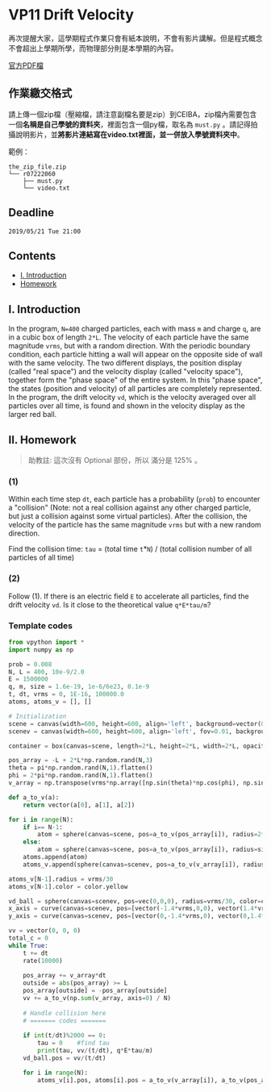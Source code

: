 # VP11 Drift Velocity

再次提醒大家，這學期程式作業只會有紙本說明，不會有影片講解。但是程式概念不會超出上學期所學，而物理部分則是本學期的內容。

[官方PDF檔](VP11.pdf)  

## 作業繳交格式

請上傳一個zip檔（壓縮檔，請注意副檔名要是zip）到CEIBA，zip檔內需要包含一個**名稱是自己學號的資料夾**，裡面包含一個py檔，取名為 `must.py` 。請記得拍攝說明影片，並**將影片連結寫在video.txt裡面，並一併放入學號資料夾中**。

範例：
```
the_zip_file.zip
└── r07222060
    ├── must.py
    └── video.txt
```

## Deadline

`2019/05/21 Tue 21:00`

## Contents  

+ [I. Introduction](#i-introduction)  
+ [Homework](#ii-homework)  

## I. Introduction

In the program, `N=400` charged particles, each with mass `m` and charge `q`, are in a cubic box of length `2*L`. The velocity of each particle have the same magnitude `vrms`, but with a random direction. With the periodic boundary condition, each particle hitting a wall will appear on the opposite side of wall with the same velocity. The two different displays, the position display (called "real space") and the velocity display (called "velocity space"), together form the "phase space" of the entire system. In this "phase space", the states (position and velocity) of all particles are completely represented. In the program, the drift velocity `vd`, which is the velocity averaged over all particles over all time, is found and shown in the velocity display as the larger red ball.

## II. Homework

> 助教註: 這次沒有 Optional 部份，所以 滿分是 125% 。

### (1)

Within each time step `dt`, each particle has a probability (`prob`) to encounter a "collision" (Note: not a real collision against any other charged particle, but just a collision against some virtual particles). After the collision, the velocity of the particle has the same magnitude `vrms` but with a new random direction.

Find the collision time: `tau` = (total time `t`*`N`) / (total collision number of all particles of all time)

### (2)

Follow (1). If there is an electric field `E` to accelerate all particles, find the drift velocity `vd`. Is it close to the theoretical value `q*E*tau/m`?

### Template codes

```python
from vpython import *
import numpy as np

prob = 0.008
N, L = 400, 10e-9/2.0
E = 1500000
q, m, size = 1.6e-19, 1e-6/6e23, 0.1e-9
t, dt, vrms = 0, 1E-16, 100000.0
atoms, atoms_v = [], []

# Initialization
scene = canvas(width=600, height=600, align='left', background=vector(0.2,0.2,0))
scenev = canvas(width=600, height=600, align='left', fov=0.01, background=vector(0.2,0.2,0))

container = box(canvas=scene, length=2*L, height=2*L, width=2*L, opacity=0.2, color=color.yellow )

pos_array = -L + 2*L*np.random.rand(N,3)
theta = pi*np.random.rand(N,1).flatten()
phi = 2*pi*np.random.rand(N,1).flatten()
v_array = np.transpose(vrms*np.array([np.sin(theta)*np.cos(phi), np.sin(theta)*np.sin(phi), np.cos(theta)]))

def a_to_v(a):
    return vector(a[0], a[1], a[2])

for i in range(N):
    if i== N-1:
        atom = sphere(canvas=scene, pos=a_to_v(pos_array[i]), radius=2*size, color=color.yellow)
    else:
        atom = sphere(canvas=scene, pos=a_to_v(pos_array[i]), radius=size, color=a_to_v(np.random.rand(3,1)))
    atoms.append(atom)
    atoms_v.append(sphere(canvas=scenev, pos=a_to_v(v_array[i]), radius=vrms/70, color=a_to_v(np.random.rand(3,1))))

atoms_v[N-1].radius = vrms/30
atoms_v[N-1].color = color.yellow

vd_ball = sphere(canvas=scenev, pos=vec(0,0,0), radius=vrms/30, color=color.red)
x_axis = curve(canvas=scenev, pos=[vector(-1.4*vrms,0,0), vector(1.4*vrms,0,0)], radius=vrms/200)
y_axis = curve(canvas=scenev, pos=[vector(0,-1.4*vrms,0), vector(0,1.4*vrms,0)], radius=vrms/200)

vv = vector(0, 0, 0)
total_c = 0
while True:
    t += dt
    rate(10000)
    
    pos_array += v_array*dt
    outside = abs(pos_array) >= L
    pos_array[outside] = -pos_array[outside]
    vv += a_to_v(np.sum(v_array, axis=0) / N)
    
    # Handle collision here
    # ======= codes =======
    
    if int(t/dt)%2000 == 0:
        tau = 0    #find tau
        print(tau, vv/(t/dt), q*E*tau/m)
    vd_ball.pos = vv/(t/dt)

    for i in range(N):
        atoms_v[i].pos, atoms[i].pos = a_to_v(v_array[i]), a_to_v(pos_array[i])

``` 
